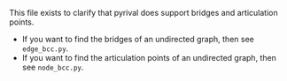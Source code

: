 This file exists to clarify that pyrival does support bridges and articulation points.

* If you want to find the bridges of an undirected graph, then see `edge_bcc.py`.
* If you want to find the articulation points of an undirected graph, then see `node_bcc.py`.
